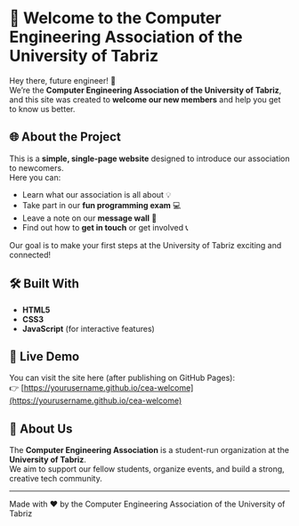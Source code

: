 # 🎉 Welcome to the Computer Engineering Association of the University of Tabriz

Hey there, future engineer! 👋  
We’re the **Computer Engineering Association of the University of Tabriz**, and this site was created to **welcome our new members** and help you get to know us better.

## 🌐 About the Project
This is a **simple, single-page website** designed to introduce our association to newcomers.  
Here you can:
- Learn what our association is all about 💡  
- Take part in our **fun programming exam** 💻  
- Leave a note on our **message wall** 🧱  
- Find out how to **get in touch** or get involved 📞  

Our goal is to make your first steps at the University of Tabriz exciting and connected!

## 🛠️ Built With
- **HTML5**  
- **CSS3**  
- **JavaScript** (for interactive features)

## 🚀 Live Demo
You can visit the site here (after publishing on GitHub Pages):  
👉 [https://yourusername.github.io/cea-welcome](https://yourusername.github.io/cea-welcome)

## 🤝 About Us
The **Computer Engineering Association** is a student-run organization at the **University of Tabriz**.  
We aim to support our fellow students, organize events, and build a strong, creative tech community.

---

Made with ❤️ by the Computer Engineering Association of the University of Tabriz
